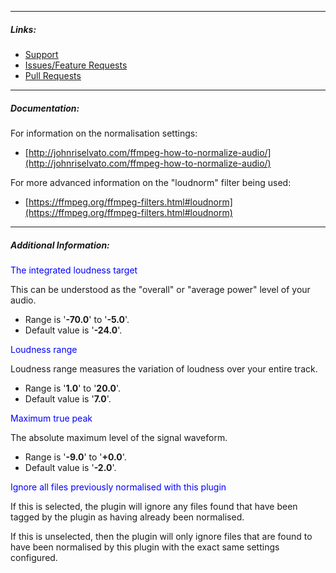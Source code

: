 
---

##### Links:

- [Support](https://unmanic.app/discord)
- [Issues/Feature Requests](https://github.com/Unmanic/plugin.normalise_aac/issues)
- [Pull Requests](https://github.com/Unmanic/plugin.normalise_aac/pulls)

---

##### Documentation:

For information on the normalisation settings:
- [http://johnriselvato.com/ffmpeg-how-to-normalize-audio/](http://johnriselvato.com/ffmpeg-how-to-normalize-audio/)


For more advanced information on the "loudnorm" filter being used:
- [https://ffmpeg.org/ffmpeg-filters.html#loudnorm](https://ffmpeg.org/ffmpeg-filters.html#loudnorm)

---

##### Additional Information:

<span style="color:blue">The integrated loudness target</span>

This can be understood as the "overall" or "average power" level of your audio.
- Range is '**-70.0**' to '**-5.0**'. 
- Default value is '**-24.0**'.

<span style="color:blue">Loudness range</span>

Loudness range measures the variation of loudness over your entire track.
- Range is '**1.0**' to '**20.0**'. 
- Default value is '**7.0**'.

<span style="color:blue">Maximum true peak</span>

The absolute maximum level of the signal waveform.
- Range is '**-9.0**' to '**+0.0**'. 
- Default value is '**-2.0**'.

<span style="color:blue">Ignore all files previously normalised with this plugin</span>

If this is selected, the plugin will ignore any files found that have been tagged by the plugin as having already been normalised.

If this is unselected, then the plugin will only ignore files that are found to have been normalised by this plugin with the exact same settings configured.
